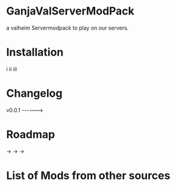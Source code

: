 # GanjaValServerModPack
a valheim Servermodpack to play on our servers.

# Installation
  i
  ii
  iii

# Changelog
  v0.0.1 ------>

# Roadmap
  -> 
  ->
  ->

# List of Mods from other sources
